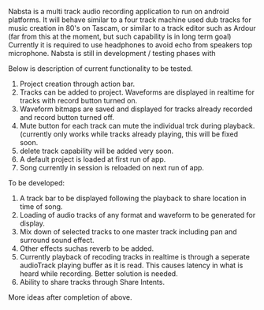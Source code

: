 Nabsta is a multi track audio recording application to run on android platforms. 
It will  behave similar to a four track machine used dub tracks for music creation in 80's on Tascam, or similar to a track editor such as Ardour (far from this at the moment, but such capability is in long term goal) 
Currently it is required to use headphones to avoid echo from speakers top microphone.
Nabsta is still in development / testing phases with

Below is description of current functionality to be tested.

1. Project creation through action bar.
2. Tracks can be added to project. Waveforms are displayed in realtime for tracks with record button turned on.
3. Waveform bitmaps are saved and displayed for tracks already recorded and record button turned off.
4. Mute button for each track can mute the individual trck during playback. (currently only works while tracks already playing, this will be fixed soon.
5. delete track capability will be added very soon.
6. A default project is loaded at first run of app.
7. Song currently in session is reloaded on next run of app.

To be developed:
1. A track bar to be displayed following the playback to share location in time of song.
2. Loading of audio tracks of any format and waveform to be generated for display.
3. Mix down of selected tracks to one master track including pan and surround sound effect.
4. Other effects suchas reverb to be added.
5. Currently playback of recoding tracks in realtime is through a seperate audioTrack playing buffer as it is read. This causes latency in what is heard while recording. Better solution is needed.
6. Ability to share tracks through Share Intents.

More ideas after completion of above.


